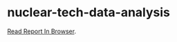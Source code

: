 # nuclear-tech-data-analysis

[Read Report In Browser](military_nuclear_impact_on_commercial_nuclear_tech.pdf).
